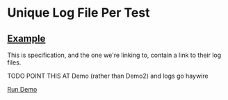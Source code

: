# Unique Log File Per Test


## [Example](-)
This is specification, and the one we're linking to, contain a link to their log files.


TODO POINT THIS AT Demo (rather than Demo2) and logs go haywire

[ ](- "logBeforeRun()")
[Run Demo](LogbackLoggingDemo.md "c:run")
[ ](- "logAfterRun()")

